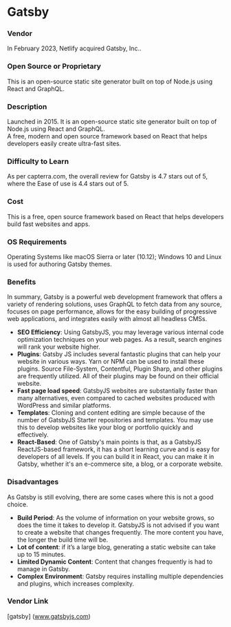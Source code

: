 # Gatsby  

### Vendor  
In February 2023, Netlify acquired Gatsby, Inc..  

### Open Source or Proprietary  
This is an open-source static site generator built on top of Node.js using React and GraphQL.  

### Description
Launched in 2015. It is an open-source static site generator built on top of Node.js using React and GraphQL.  
A free, modern and open source framework based on React that helps developers easily create ultra-fast sites.  

### Difficulty to Learn
As per capterra.com, the overall review for Gatsby is 4.7 stars out of 5, where the Ease of use is 4.4 stars out of 5.  

### Cost
This is a free, open source framework based on React that helps developers build fast websites and apps.  

### OS Requirements
Operating Systems like macOS Sierra or later (10.12); Windows 10 and Linux is used for authoring Gatsby themes.  

### Benefits
In summary, Gatsby is a powerful web development framework that offers a variety of rendering solutions, uses GraphQL to fetch data from any source, focuses on page performance, allows for the easy building of progressive web applications, and integrates easily with almost all headless CMSs.  
* **SEO Efficiency**: Using GatsbyJS, you may leverage various internal code optimization techniques on your web pages. As a result, search engines will rank your website higher.  
* **Plugins**: Gatsby JS includes several fantastic plugins that can help your website in various ways. Yarn or NPM can be used to install these plugins. Source File-System, Contentful, Plugin Sharp, and other plugins are frequently utilized. All of their plugins may be found on their official website.   
* **Fast page load speed**: GatsbyJS websites are substantially faster than many alternatives, even compared to cached websites produced with WordPress and similar platforms.  
* **Templates**: Cloning and content editing are simple because of the number of GatsbyJS Starter repositories and templates. You may use this to develop websites like your blog or portfolio quickly and effectively.  
* **React-Based**: One of Gatsby's main points is that, as a GatsbyJS ReactJS-based framework, it has a short learning curve and is easy for developers of all levels. If you can build it in React, you can make it in Gatsby, whether it's an e-commerce site, a blog, or a corporate website.
  
### Disadvantages
As Gatsby is still evolving, there are some cases where this is not a good choice.  
* **Build Period**: As the volume of information on your website grows, so does the time it takes to develop it. GatsbyJS is not advised if you want to create a website that changes frequently. The more content you have, the longer the build time will be.  
* **Lot of content**: if it’s a large blog, generating a static website can take up to 15 minutes.  
* **Limited Dynamic Content**: Content that changes frequently is had to manage in Gatsby.  
* **Complex Environment**: Gatsby requires installing multiple dependencies and plugins, which increases complexity.
  
### Vendor Link 
[gatsby] (www.gatsbyjs.com)  

